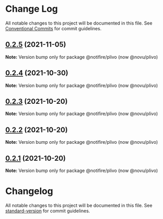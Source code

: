 # Change Log

All notable changes to this project will be documented in this file.
See [Conventional Commits](https://conventionalcommits.org) for commit guidelines.

## [0.2.5](https://github.com/novuhq/plivo/compare/v0.2.4...v0.2.5) (2021-11-05)

**Note:** Version bump only for package @notifire/plivo (now @novu/plivo)





## [0.2.4](https://github.com/novuhq/plivo/compare/v0.2.3...v0.2.4) (2021-10-30)

**Note:** Version bump only for package @notifire/plivo (now @novu/plivo)





## [0.2.3](https://github.com/novuhq/plivo/compare/v0.2.2...v0.2.3) (2021-10-20)

**Note:** Version bump only for package @notifire/plivo (now @novu/plivo)





## [0.2.2](https://github.com/novuhq/plivo/compare/v0.1.4...v0.2.2) (2021-10-20)

**Note:** Version bump only for package @notifire/plivo (now @novu/plivo)





## [0.2.1](https://github.com/novuhq/plivo/compare/v0.1.4...v0.2.1) (2021-10-20)

**Note:** Version bump only for package @notifire/plivo (now @novu/plivo)





# Changelog

All notable changes to this project will be documented in this file. See [standard-version](https://github.com/conventional-changelog/standard-version) for commit guidelines.
